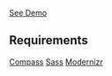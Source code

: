 [See Demo](http://davist11.github.com/css-diamond-grid/)

## Requirements
[Compass](http://compass-style.org/)
[Sass](http://sass-lang.com/)
[Modernizr](http://modernizr.com/)